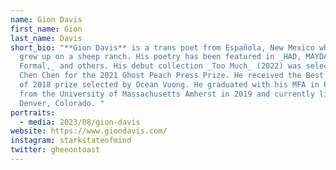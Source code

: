 ```yaml
---
name: Gion Davis
first_name: Gion
last_name: Davis
short_bio: "**Gion Davis** is a trans poet from Española, New Mexico where he
  grew up on a sheep ranch. His poetry has been featured in _HAD, MAYDAY, Sprung
  Formal,_ and others. His debut collection _Too Much_ (2022) was selected by
  Chen Chen for the 2021 Ghost Peach Press Prize. He received the Best New Poets
  of 2018 prize selected by Ocean Vuong. He graduated with his MFA in Poetry
  from the University of Massachusetts Amherst in 2019 and currently lives in
  Denver, Colorado. "
portraits:
  - media: 2023/08/gion-davis
website: https://www.giondavis.com/
instagram: starkstateofmind
twitter: gheeontoast
---
```

